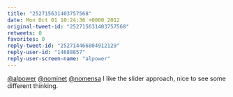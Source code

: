 ```yaml
---
title: "252715631403757568"
date: Mon Oct 01 10:24:36 +0000 2012
original-tweet-id: "252715631403757568"
retweets: 0
favorites: 0
reply-tweet-id: "252714466804912129"
reply-user-id: "14688857"
reply-user-screen-name: "alpower"
---
```

<a href="https://twitter.com/alpower">@alpower</a> <a href="https://twitter.com/nominet">@nominet</a> <a href="https://twitter.com/nomensa">@nomensa</a> I like the slider approach, nice to see some different thinking.
